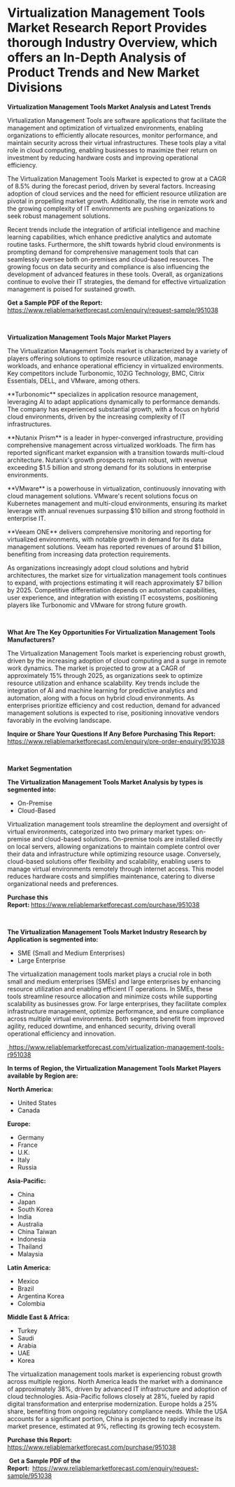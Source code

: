 <p><h1>Virtualization Management Tools Market Research Report Provides thorough Industry Overview, which offers an In-Depth Analysis of Product Trends and New Market Divisions</h1></p><p><strong>Virtualization Management Tools Market Analysis and Latest Trends</strong></p>
<p><p>Virtualization Management Tools are software applications that facilitate the management and optimization of virtualized environments, enabling organizations to efficiently allocate resources, monitor performance, and maintain security across their virtual infrastructures. These tools play a vital role in cloud computing, enabling businesses to maximize their return on investment by reducing hardware costs and improving operational efficiency.</p><p>The Virtualization Management Tools Market is expected to grow at a CAGR of 8.5% during the forecast period, driven by several factors. Increasing adoption of cloud services and the need for efficient resource utilization are pivotal in propelling market growth. Additionally, the rise in remote work and the growing complexity of IT environments are pushing organizations to seek robust management solutions. </p><p>Recent trends include the integration of artificial intelligence and machine learning capabilities, which enhance predictive analytics and automate routine tasks. Furthermore, the shift towards hybrid cloud environments is prompting demand for comprehensive management tools that can seamlessly oversee both on-premises and cloud-based resources. The growing focus on data security and compliance is also influencing the development of advanced features in these tools. Overall, as organizations continue to evolve their IT strategies, the demand for effective virtualization management is poised for sustained growth.</p></p>
<p><strong>Get a Sample PDF of the Report:&nbsp;</strong> <a href="https://www.reliablemarketforecast.com/enquiry/request-sample/951038?utm_campaign=2299&utm_medium=2&utm_source=Github&utm_content=ia&utm_term=18042025&utm_id=virtualization-management-tools">https://www.reliablemarketforecast.com/enquiry/request-sample/951038</a></p>
<p>&nbsp;</p>
<p><strong>Virtualization Management Tools Major Market Players</strong></p>
<p><p>The Virtualization Management Tools market is characterized by a variety of players offering solutions to optimize resource utilization, manage workloads, and enhance operational efficiency in virtualized environments. Key competitors include Turbonomic, 10ZiG Technology, BMC, Citrix Essentials, DELL, and VMware, among others.</p><p>**Turbonomic** specializes in application resource management, leveraging AI to adapt applications dynamically to performance demands. The company has experienced substantial growth, with a focus on hybrid cloud environments, driven by the increasing complexity of IT infrastructures.</p><p>**Nutanix Prism** is a leader in hyper-converged infrastructure, providing comprehensive management across virtualized workloads. The firm has reported significant market expansion with a transition towards multi-cloud architecture. Nutanix's growth prospects remain robust, with revenue exceeding $1.5 billion and strong demand for its solutions in enterprise environments.</p><p>**VMware** is a powerhouse in virtualization, continuously innovating with cloud management solutions. VMware's recent solutions focus on Kubernetes management and multi-cloud environments, ensuring its market leverage with annual revenues surpassing $10 billion and strong foothold in enterprise IT.</p><p>**Veeam ONE** delivers comprehensive monitoring and reporting for virtualized environments, with notable growth in demand for its data management solutions. Veeam has reported revenues of around $1 billion, benefiting from increasing data protection requirements.</p><p>As organizations increasingly adopt cloud solutions and hybrid architectures, the market size for virtualization management tools continues to expand, with projections estimating it will reach approximately $7 billion by 2025. Competitive differentiation depends on automation capabilities, user experience, and integration with existing IT ecosystems, positioning players like Turbonomic and VMware for strong future growth.</p></p>
<p>&nbsp;</p>
<p><strong>What Are The Key Opportunities For Virtualization Management Tools Manufacturers?</strong></p>
<p><p>The Virtualization Management Tools market is experiencing robust growth, driven by the increasing adoption of cloud computing and a surge in remote work dynamics. The market is projected to grow at a CAGR of approximately 15% through 2025, as organizations seek to optimize resource utilization and enhance scalability. Key trends include the integration of AI and machine learning for predictive analytics and automation, along with a focus on hybrid cloud environments. As enterprises prioritize efficiency and cost reduction, demand for advanced management solutions is expected to rise, positioning innovative vendors favorably in the evolving landscape.</p></p>
<p><strong>Inquire or Share Your Questions If Any Before Purchasing This Report:</strong> <a href="https://www.reliablemarketforecast.com/enquiry/pre-order-enquiry/951038?utm_campaign=2299&utm_medium=2&utm_source=Github&utm_content=ia&utm_term=18042025&utm_id=virtualization-management-tools">https://www.reliablemarketforecast.com/enquiry/pre-order-enquiry/951038</a></p>
<p>&nbsp;</p>
<p><strong>Market Segmentation</strong></p>
<p><strong>The Virtualization Management Tools Market Analysis by types is segmented into:</strong></p>
<p><ul><li>On-Premise</li><li>Cloud-Based</li></ul></p>
<p><p>Virtualization management tools streamline the deployment and oversight of virtual environments, categorized into two primary market types: on-premise and cloud-based solutions. On-premise tools are installed directly on local servers, allowing organizations to maintain complete control over their data and infrastructure while optimizing resource usage. Conversely, cloud-based solutions offer flexibility and scalability, enabling users to manage virtual environments remotely through internet access. This model reduces hardware costs and simplifies maintenance, catering to diverse organizational needs and preferences.</p></p>
<p><strong>Purchase this Report:&nbsp;</strong><a href="https://www.reliablemarketforecast.com/purchase/951038?utm_campaign=2299&utm_medium=2&utm_source=Github&utm_content=ia&utm_term=18042025&utm_id=virtualization-management-tools">https://www.reliablemarketforecast.com/purchase/951038</a></p>
<p>&nbsp;</p>
<p><strong>The Virtualization Management Tools Market Industry Research by Application is segmented into:</strong></p>
<p><ul><li>SME (Small and Medium Enterprises)</li><li>Large Enterprise</li></ul></p>
<p><p>The virtualization management tools market plays a crucial role in both small and medium enterprises (SMEs) and large enterprises by enhancing resource utilization and enabling efficient IT operations. In SMEs, these tools streamline resource allocation and minimize costs while supporting scalability as businesses grow. For large enterprises, they facilitate complex infrastructure management, optimize performance, and ensure compliance across multiple virtual environments. Both segments benefit from improved agility, reduced downtime, and enhanced security, driving overall operational efficiency and innovation.</p></p>
<p><a href="https://www.reliablemarketforecast.com/virtualization-management-tools-r951038?utm_campaign=2299&utm_medium=2&utm_source=Github&utm_content=ia&utm_term=18042025&utm_id=virtualization-management-tools">&nbsp;https://www.reliablemarketforecast.com/virtualization-management-tools-r951038</a></p>
<p><strong>In terms of Region, the Virtualization Management Tools Market Players available by Region are:</strong></p>
<p>
    <p> <strong> North America: </strong>
        <ul>
            <li>United States</li>
            <li>Canada</li>
        </ul>
        </p> 
    <p> <strong> Europe: </strong>
        <ul>
            <li>Germany</li>
            <li>France</li>
            <li>U.K.</li>
            <li>Italy</li>
            <li>Russia</li>
        </ul>
        </p> 
    <p> <strong> Asia-Pacific: </strong>
        <ul>
            <li>China</li>
            <li>Japan</li>
            <li>South Korea</li>
            <li>India</li>
            <li>Australia</li>
            <li>China Taiwan</li>
            <li>Indonesia</li>
            <li>Thailand</li>
            <li>Malaysia</li>
        </ul>
        </p> 
    <p> <strong> Latin America: </strong>
        <ul>
            <li>Mexico</li>
            <li>Brazil</li>
            <li>Argentina Korea</li>
            <li>Colombia</li>
        </ul>
        </p> 
    <p> <strong> Middle East & Africa: </strong>
        <ul>
            <li>Turkey</li>
            <li>Saudi</li>
            <li>Arabia</li>
            <li>UAE</li>
            <li>Korea</li>
        </ul>
    </p>
    </p>
<p><p>The virtualization management tools market is experiencing robust growth across multiple regions. North America leads the market with a dominance of approximately 38%, driven by advanced IT infrastructure and adoption of cloud technologies. Asia-Pacific follows closely at 28%, fueled by rapid digital transformation and enterprise modernization. Europe holds a 25% share, benefiting from ongoing regulatory compliance needs. While the USA accounts for a significant portion, China is projected to rapidly increase its market presence, estimated at 9%, reflecting its growing tech ecosystem.</p></p>
<p><strong>Purchase this Report: </strong><a href="https://www.reliablemarketforecast.com/purchase/951038?utm_campaign=2299&utm_medium=2&utm_source=Github&utm_content=ia&utm_term=18042025&utm_id=virtualization-management-tools">https://www.reliablemarketforecast.com/purchase/951038</a></p>
<p>&nbsp;<strong>Get a Sample PDF of the Report:&nbsp;&nbsp;</strong><a href="https://www.reliablemarketforecast.com/enquiry/request-sample/951038?utm_campaign=2299&utm_medium=2&utm_source=Github&utm_content=ia&utm_term=18042025&utm_id=virtualization-management-tools">https://www.reliablemarketforecast.com/enquiry/request-sample/951038</a></p>
<p><strong></strong></p>
<p><p></p><p></p><p></p></p>